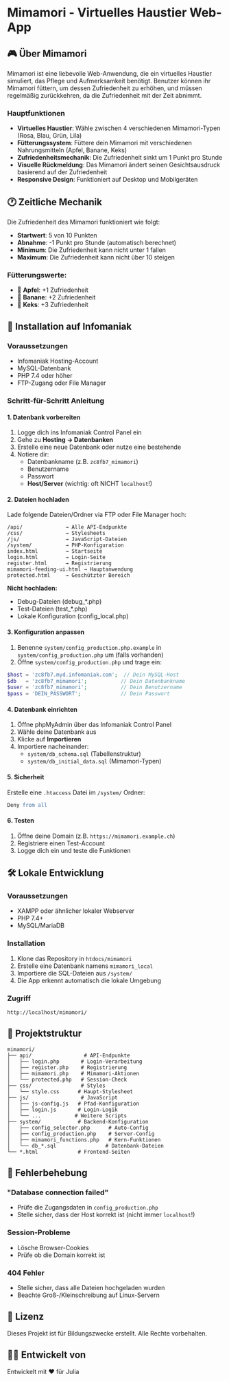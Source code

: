 # Mimamori - Virtuelles Haustier Web-App

## 🎮 Über Mimamori

Mimamori ist eine liebevolle Web-Anwendung, die ein virtuelles Haustier simuliert, das Pflege und Aufmerksamkeit benötigt. Benutzer können ihr Mimamori füttern, um dessen Zufriedenheit zu erhöhen, und müssen regelmäßig zurückkehren, da die Zufriedenheit mit der Zeit abnimmt.

### Hauptfunktionen

- **Virtuelles Haustier**: Wähle zwischen 4 verschiedenen Mimamori-Typen (Rosa, Blau, Grün, Lila)
- **Fütterungssystem**: Füttere dein Mimamori mit verschiedenen Nahrungsmitteln (Apfel, Banane, Keks)
- **Zufriedenheitsmechanik**: Die Zufriedenheit sinkt um 1 Punkt pro Stunde
- **Visuelle Rückmeldung**: Das Mimamori ändert seinen Gesichtsausdruck basierend auf der Zufriedenheit
- **Responsive Design**: Funktioniert auf Desktop und Mobilgeräten

## 🕐 Zeitliche Mechanik

Die Zufriedenheit des Mimamori funktioniert wie folgt:
- **Startwert**: 5 von 10 Punkten
- **Abnahme**: -1 Punkt pro Stunde (automatisch berechnet)
- **Minimum**: Die Zufriedenheit kann nicht unter 1 fallen
- **Maximum**: Die Zufriedenheit kann nicht über 10 steigen

### Fütterungswerte:
- 🍎 **Apfel**: +1 Zufriedenheit
- 🍌 **Banane**: +2 Zufriedenheit
- 🍪 **Keks**: +3 Zufriedenheit

## 🚀 Installation auf Infomaniak

### Voraussetzungen

- Infomaniak Hosting-Account
- MySQL-Datenbank
- PHP 7.4 oder höher
- FTP-Zugang oder File Manager

### Schritt-für-Schritt Anleitung

#### 1. Datenbank vorbereiten

1. Logge dich ins Infomaniak Control Panel ein
2. Gehe zu **Hosting → Datenbanken**
3. Erstelle eine neue Datenbank oder nutze eine bestehende
4. Notiere dir:
   - Datenbankname (z.B. `zc8fb7_mimamori`)
   - Benutzername
   - Passwort
   - **Host/Server** (wichtig: oft NICHT `localhost`!)

#### 2. Dateien hochladen

Lade folgende Dateien/Ordner via FTP oder File Manager hoch:

```
/api/              → Alle API-Endpunkte
/css/              → Stylesheets
/js/               → JavaScript-Dateien
/system/           → PHP-Konfiguration
index.html         → Startseite
login.html         → Login-Seite
register.html      → Registrierung
mimamori-feeding-ui.html → Hauptanwendung
protected.html     → Geschützter Bereich
```

**Nicht hochladen:**
- Debug-Dateien (debug_*.php)
- Test-Dateien (test_*.php)
- Lokale Konfiguration (config_local.php)

#### 3. Konfiguration anpassen

1. Benenne `system/config_production.php.example` in `system/config_production.php` um (falls vorhanden)
2. Öffne `system/config_production.php` und trage ein:

```php
$host = 'zc8fb7.myd.infomaniak.com';  // Dein MySQL-Host
$db   = 'zc8fb7_mimamori';           // Dein Datenbankname
$user = 'zc8fb7_mimamori';           // Dein Benutzername
$pass = 'DEIN_PASSWORT';             // Dein Passwort
```

#### 4. Datenbank einrichten

1. Öffne phpMyAdmin über das Infomaniak Control Panel
2. Wähle deine Datenbank aus
3. Klicke auf **Importieren**
4. Importiere nacheinander:
   - `system/db_schema.sql` (Tabellenstruktur)
   - `system/db_initial_data.sql` (Mimamori-Typen)

#### 5. Sicherheit

Erstelle eine `.htaccess` Datei im `/system/` Ordner:

```apache
Deny from all
```

#### 6. Testen

1. Öffne deine Domain (z.B. `https://mimamori.example.ch`)
2. Registriere einen Test-Account
3. Logge dich ein und teste die Funktionen

## 🛠️ Lokale Entwicklung

### Voraussetzungen

- XAMPP oder ähnlicher lokaler Webserver
- PHP 7.4+
- MySQL/MariaDB

### Installation

1. Klone das Repository in `htdocs/mimamori`
2. Erstelle eine Datenbank namens `mimamori_local`
3. Importiere die SQL-Dateien aus `/system/`
4. Die App erkennt automatisch die lokale Umgebung

### Zugriff

```
http://localhost/mimamori/
```

## 📁 Projektstruktur

```
mimamori/
├── api/                 # API-Endpunkte
│   ├── login.php       # Login-Verarbeitung
│   ├── register.php    # Registrierung
│   ├── mimamori.php    # Mimamori-Aktionen
│   └── protected.php   # Session-Check
├── css/                # Styles
│   └── style.css      # Haupt-Stylesheet
├── js/                 # JavaScript
│   ├── js-config.js   # Pfad-Konfiguration
│   ├── login.js       # Login-Logik
│   └── ...           # Weitere Scripts
├── system/            # Backend-Konfiguration
│   ├── config_selector.php      # Auto-Config
│   ├── config_production.php    # Server-Config
│   ├── mimamori_functions.php   # Kern-Funktionen
│   └── db_*.sql                # Datenbank-Dateien
└── *.html             # Frontend-Seiten
```

## 🔧 Fehlerbehebung

### "Database connection failed"
- Prüfe die Zugangsdaten in `config_production.php`
- Stelle sicher, dass der Host korrekt ist (nicht immer `localhost`!)

### Session-Probleme
- Lösche Browser-Cookies
- Prüfe ob die Domain korrekt ist

### 404 Fehler
- Stelle sicher, dass alle Dateien hochgeladen wurden
- Beachte Groß-/Kleinschreibung auf Linux-Servern

## 📝 Lizenz

Dieses Projekt ist für Bildungszwecke erstellt. Alle Rechte vorbehalten.

## 👩‍💻 Entwickelt von

Entwickelt mit ❤️ für Julia